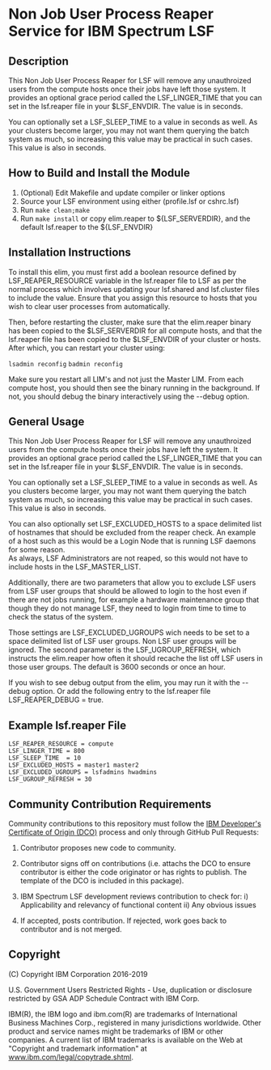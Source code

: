 # Non Job User Process Reaper Service for IBM Spectrum LSF

## Description

This Non Job User Process Reaper for LSF will remove any unauthroized users 
from the compute hosts once their jobs have left those system.  It provides 
an optional grace period called the LSF_LINGER_TIME that you can set in the 
lsf.reaper file in your $LSF_ENVDIR.  The value is in seconds.

You can optionally set a LSF_SLEEP_TIME to a value in seconds as well.  As 
your clusters become larger, you may not want them querying the batch system as 
much, so increasing this value may be practical in such cases.  This value is 
also in seconds.

## How to Build and Install the Module

1. (Optional) Edit Makefile and update compiler or linker options
2. Source your LSF environment using either (profile.lsf or cshrc.lsf)
3. Run `make clean;make`
4. Run `make install` or copy elim.reaper to ${LSF_SERVERDIR}, and the default lsf.reaper to the ${LSF_ENVDIR}

## Installation Instructions

To install this elim, you must first add a boolean resource defined by 
LSF_REAPER_RESOURCE variable in the lsf.reaper file to LSF as per the normal 
process which involves updating your lsf.shared and lsf.cluster files to 
include the value.  Ensure that you assign this resource to hosts that you 
wish to clear user processes from automatically.

Then, before restarting the cluster, make sure that the elim.reaper binary has 
been copied to the $LSF_SERVERDIR for all compute hosts, and that the 
lsf.reaper file has been copied to the $LSF_ENVDIR of your cluster or hosts.  
After which, you can restart your cluster using:

`lsadmin reconfig`
`badmin reconfig`

Make sure you restart all LIM's and not just the Master LIM.  From each compute 
host, you should then see the binary running in the background.  If not, you 
should debug the binary interactively using the --debug option.

## General Usage

This Non Job User Process Reaper for LSF will remove any unauthroized users 
from the compute hosts once their jobs have left the system.  It provides 
an optional grace period called the LSF_LINGER_TIME that you can set in the 
lsf.reaper file in your $LSF_ENVDIR.  The value is in seconds.

You can optionally set a LSF_SLEEP_TIME to a value in seconds as well.  As 
you clusters become larger, you may not want them querying the batch system 
as much, so increasing this value may be practical in such cases.  This value 
is also in seconds.

You can also optionally set LSF_EXCLUDED_HOSTS to a space delimited list of 
hostnames that should be excluded from the reaper check.  An example of a host 
such as this would be a Login Node that is running LSF daemons for some reason.  
As always, LSF Administrators are not reaped, so this would not have to 
include hosts in the LSF_MASTER_LIST.

Additionally, there are two parameters that allow you to exclude LSF users from 
LSF user groups that should be allowed to login to the host even if there are 
not jobs running, for example a hardware maintenance group that though they do 
not manage LSF, they need to login from time to time to check the status of the 
system.

Those settings are LSF_EXCLUDED_UGROUPS wich needs to be set to a space 
delimited list of LSF user groups.  Non LSF user groups will be ignored.  The 
second parameter is the LSF_UGROUP_REFRESH, which instructs the elim.reaper how 
often it should recache the list off LSF users in those user groups.  The 
default is 3600 seconds or once an hour.

If you wish to see debug output from the elim, you may run it with the --debug 
option. Or add the following entry to the lsf.reaper file LSF_REAPER_DEBUG = true.

## Example lsf.reaper File

```
LSF_REAPER_RESOURCE = compute
LSF_LINGER_TIME = 800
LSF_SLEEP_TIME  = 10
LSF_EXCLUDED_HOSTS = master1 master2
LSF_EXCLUDED_UGROUPS = lsfadmins hwadmins
LSF_UGROUP_REFRESH = 30
```

## Community Contribution Requirements

Community contributions to this repository must follow the [IBM Developer's Certificate of Origin (DCO)](https://github.com/IBMSpectrumComputing/platform-python-lsf-api/blob/master/IBMDCO.md) process and only through GitHub Pull Requests:

 1. Contributor proposes new code to community.

 2. Contributor signs off on contributions 
    (i.e. attachs the DCO to ensure contributor is either the code 
    originator or has rights to publish. The template of the DCO is included in
    this package).
 
 3. IBM Spectrum LSF development reviews contribution to check for:
    i)  Applicability and relevancy of functional content 
    ii) Any obvious issues

 4. If accepted, posts contribution. If rejected, work goes back to contributor and is not merged.

## Copyright

(C) Copyright IBM Corporation 2016-2019

U.S. Government Users Restricted Rights - Use, duplication or disclosure 
restricted by GSA ADP Schedule Contract with IBM Corp.

IBM(R), the IBM logo and ibm.com(R) are trademarks of International Business Machines Corp., 
registered in many jurisdictions worldwide. Other product and service names might be trademarks 
of IBM or other companies. A current list of IBM trademarks is available on the Web at 
"Copyright and trademark information" at www.ibm.com/legal/copytrade.shtml.

